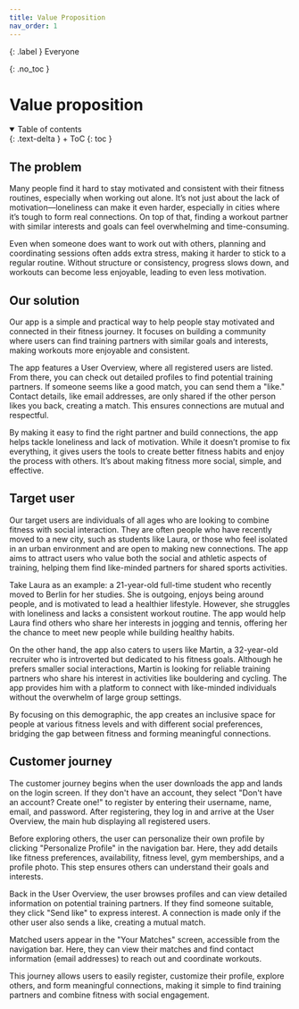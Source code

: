 ```yaml
---
title: Value Proposition
nav_order: 1
---
```


{: .label }
Everyone

{: .no_toc }
# Value proposition

<details open markdown="block">
{: .text-delta }
<summary>Table of contents</summary>
+ ToC
{: toc }
</details>

## The problem

Many people find it hard to stay motivated and consistent with their fitness routines, especially when working out alone. It’s not just about the lack of motivation—loneliness can make it even harder, especially in cities where it’s tough to form real connections. On top of that, finding a workout partner with similar interests and goals can feel overwhelming and time-consuming.

Even when someone does want to work out with others, planning and coordinating sessions often adds extra stress, making it harder to stick to a regular routine. Without structure or consistency, progress slows down, and workouts can become less enjoyable, leading to even less motivation.

## Our solution

Our app is a simple and practical way to help people stay motivated and connected in their fitness journey. It focuses on building a community where users can find training partners with similar goals and interests, making workouts more enjoyable and consistent.

The app features a User Overview, where all registered users are listed. From there, you can check out detailed profiles to find potential training partners. If someone seems like a good match, you can send them a "like." Contact details, like email addresses, are only shared if the other person likes you back, creating a match. This ensures connections are mutual and respectful.

By making it easy to find the right partner and build connections, the app helps tackle loneliness and lack of motivation. While it doesn’t promise to fix everything, it gives users the tools to create better fitness habits and enjoy the process with others. It’s about making fitness more social, simple, and effective.

## Target user

Our target users are individuals of all ages  who are looking to combine fitness with social interaction. They are often people who have recently moved to a new city, such as students like Laura, or those who feel isolated in an urban environment and are open to making new connections. The app aims to attract users who value both the social and athletic aspects of training, helping them find like-minded partners for shared sports activities.

Take Laura as an example: a 21-year-old full-time student who recently moved to Berlin for her studies. She is outgoing, enjoys being around people, and is motivated to lead a healthier lifestyle. However, she struggles with loneliness and lacks a consistent workout routine. The app would help Laura find others who share her interests in jogging and tennis, offering her the chance to meet new people while building healthy habits.

On the other hand, the app also caters to users like Martin, a 32-year-old recruiter who is introverted but dedicated to his fitness goals. Although he prefers smaller social interactions, Martin is looking for reliable training partners who share his interest in activities like bouldering and cycling. The app provides him with a platform to connect with like-minded individuals without the overwhelm of large group settings.

By focusing on this demographic, the app creates an inclusive space for people at various fitness levels and with different social preferences, bridging the gap between fitness and forming meaningful connections.

## Customer journey

The customer journey begins when the user downloads the app and lands on the login screen. If they don't have an account, they select "Don't have an account? Create one!" to register by entering their username, name, email, and password. After registering, they log in and arrive at the User Overview, the main hub displaying all registered users.

Before exploring others, the user can personalize their own profile by clicking "Personalize Profile" in the navigation bar. Here, they add details like fitness preferences, availability, fitness level, gym memberships, and a profile photo. This step ensures others can understand their goals and interests. 

Back in the User Overview, the user browses profiles and can view detailed information on potential training partners. If they find someone suitable, they click "Send like" to express interest. A connection is made only if the other user also sends a like, creating a mutual match.

Matched users appear in the "Your Matches" screen, accessible from the navigation bar. Here, they can view their matches and find contact information (email addresses) to reach out and coordinate workouts.

This journey allows users to easily register, customize their profile, explore others, and form meaningful connections, making it simple to find training partners and combine fitness with social engagement.